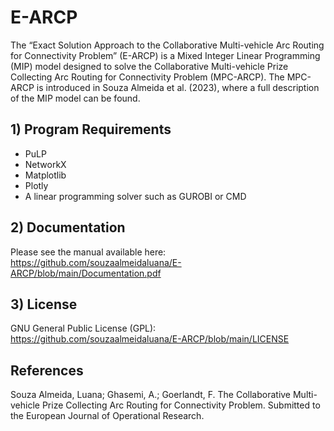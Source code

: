 # E-ARCP
The “Exact Solution Approach to the Collaborative Multi-vehicle Arc Routing for Connectivity Problem” (E-ARCP) is a Mixed Integer Linear Programming (MIP) model designed to solve the Collaborative Multi-vehicle Prize Collecting Arc Routing for Connectivity Problem (MPC-ARCP). The MPC-ARCP is introduced in Souza Almeida et al. (2023), where a full description of the MIP model can be found.

## 1) Program Requirements 
- PuLP
- NetworkX
- Matplotlib
- Plotly
- A linear programming solver such as GUROBI or CMD

## 2) Documentation
Please see the manual available here: https://github.com/souzaalmeidaluana/E-ARCP/blob/main/Documentation.pdf

## 3) License
GNU General Public License (GPL): https://github.com/souzaalmeidaluana/E-ARCP/blob/main/LICENSE

## References
Souza Almeida, Luana; Ghasemi, A.; Goerlandt, F. The Collaborative Multi-vehicle Prize Collecting Arc Routing for Connectivity Problem. Submitted to the European Journal of Operational Research.
